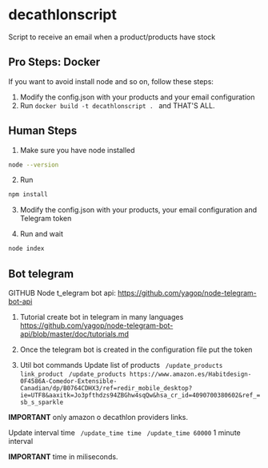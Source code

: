# decathlonscript
Script to receive an email when a product/products have stock

## Pro Steps: Docker
If you want to avoid install node and so on, follow these steps:
1) Modify the config.json with your products and your email configuration
2) Run ```docker build -t decathlonscript . ``` and THAT'S ALL.

## Human Steps
1) Make sure you have node installed
```bash
node --version
```
2) Run
```bash
npm install
```
3) Modify the config.json with your products, your email configuration and Telegram token

4) Run and wait
```bash
node index
```
## Bot telegram
GITHUB Node t_elegram bot api: https://github.com/yagop/node-telegram-bot-api

1) Tutorial create bot in telegram in many languages
https://github.com/yagop/node-telegram-bot-api/blob/master/doc/tutorials.md

2) Once the telegram bot is created in the configuration file put the token

3) Util bot commands
Update list of products
``` /update_products link_product``` 
``` /update_products https://www.amazon.es/Habitdesign-0F4586A-Comedor-Extensible-Canadian/dp/B0764CDHX3/ref=redir_mobile_desktop?ie=UTF8&aaxitk=Jo3pfthdzs94ZBGhw4sqQw&hsa_cr_id=4090700380602&ref_=sb_s_sparkle``` 

<b>IMPORTANT</b> only amazon o decathlon providers links.

Update interval time 
``` /update_time time```
``` /update_time 60000``` 1 minute interval

<b>IMPORTANT</b> time in miliseconds.

